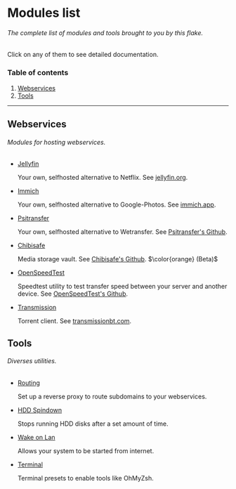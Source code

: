 # Modules list
###### The complete list of modules and tools brought to you by this flake.

Click on any of them to see detailed documentation.

### Table of contents
1. [Webservices](#webservices)
2. [Tools](#tools)

---

## Webservices
###### Modules for hosting webservices.

- [Jellyfin](./perModule/jellyfin.md)

  Your own, selfhosted alternative to Netflix. See [jellyfin.org](https://jellyfin.org/).

- [Immich](./perModule/immich.md)
  
  Your own, selfhosted alternative to Google-Photos. See [immich.app](https://immich.app/).

- [Psitransfer](./perModule/psitransfer.md)
  
  Your own, selfhosted alternative to Wetransfer. See [Psitransfer's Github](https://github.com/psi-4ward/psitransfer).

- [Chibisafe](./perModule/chibisafe.md)
  
  Media storage vault. See [Chibisafe's Github](https://github.com/chibisafe/chibisafe). $\color{orange} (Beta)$

- [OpenSpeedTest](./perModule/openspeedtest.md)
  
  Speedtest utility to test transfer speed between your server and another device. See [OpenSpeedTest's Github](https://github.com/openspeedtest/Speed-Test).

- [Transmission](./perModule/transmission.md)
  
  Torrent client. See [transmissionbt.com](https://transmissionbt.com/).

## Tools
###### Diverses utilities.

- [Routing](./perModule/routing.md)

  Set up a reverse proxy to route subdomains to your webservices.

- [HDD Spindown](./perModule/hdd-spindown.md)

  Stops running HDD disks after a set amount of time.

- [Wake on Lan](./perModule/wakeonlan.md)

  Allows your system to be started from internet.

- [Terminal](./perModule/terminal.md)

  Terminal presets to enable tools like OhMyZsh.

